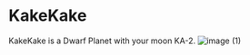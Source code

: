 # KakeKake
KakeKake is a Dwarf Planet with your moon KA-2.
![image (1)](https://github.com/user-attachments/assets/fab31b00-afb8-4996-a7f7-5d173abf9b30)
